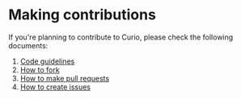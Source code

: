 # Making contributions

If you're planning to contribute to Curio, please check the following documents:

1. [Code guidelines](https://github.com/urban-toolkit/curio/blob/main/docs/CODE-GUIDELINES.md)  
2. [How to fork](https://github.com/urban-toolkit/curio/blob/main/docs/HOW-TO-FORK.md)  
3. [How to make pull requests](https://github.com/urban-toolkit/curio/blob/main/docs/HOW-TO-MAKE-PULL-REQUESTS.md)  
4. [How to create issues](https://github.com/urban-toolkit/curio/blob/main/docs/HOW-TO-CREATE-ISSUES.md)  
